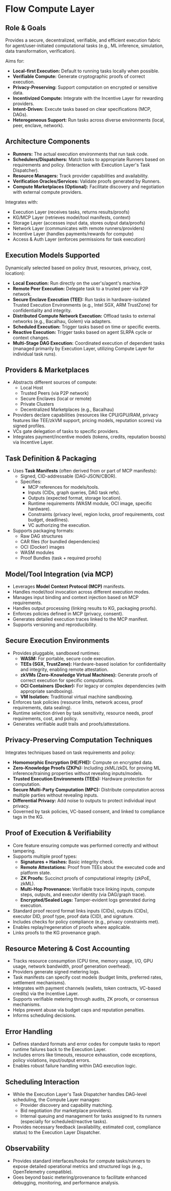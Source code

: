 # Flow Compute Layer

## Role & Goals

Provides a secure, decentralized, verifiable, and efficient execution fabric for agent/user-initiated computational tasks (e.g., ML inference, simulation, data transformation, verification).

Aims for:
*   **Local-first Execution:** Default to running tasks locally when possible.
*   **Verifiable Compute:** Generate cryptographic proofs of correct execution.
*   **Privacy-Preserving:** Support computation on encrypted or sensitive data.
*   **Incentivized Compute:** Integrate with the Incentive Layer for rewarding providers.
*   **Intent-Driven:** Execute tasks based on clear specifications (MCP, DAGs).
*   **Heterogeneous Support:** Run tasks across diverse environments (local, peer, enclave, network).

## Architecture Components

*   **Runners:** The actual execution environments that run task code.
*   **Schedulers/Dispatchers:** Match tasks to appropriate Runners based on requirements and policy. (Interaction with Execution Layer's Task Dispatcher).
*   **Resource Managers:** Track provider capabilities and availability.
*   **Verification Oracles/Services:** Validate proofs generated by Runners.
*   **Compute Marketplaces (Optional):** Facilitate discovery and negotiation with external compute providers.

Integrates with:
*   Execution Layer (receives tasks, returns results/proofs)
*   KG/MCP Layer (retrieves model/tool manifests, context)
*   Storage Layer (accesses input data, stores output data/proofs)
*   Network Layer (communicates with remote runners/providers)
*   Incentive Layer (handles payments/rewards for compute)
*   Access & Auth Layer (enforces permissions for task execution)

## Execution Models Supported

Dynamically selected based on policy (trust, resources, privacy, cost, location):
*   **Local Execution:** Run directly on the user's/agent's machine.
*   **Remote Peer Execution:** Delegate task to a trusted peer via P2P network.
*   **Secure Enclave Execution (TEE):** Run tasks in hardware-isolated Trusted Execution Environments (e.g., Intel SGX, ARM TrustZone) for confidentiality and integrity.
*   **Distributed Compute Network Execution:** Offload tasks to external networks (e.g., Bacalhau, Golem) via adapters.
*   **Scheduled Execution:** Trigger tasks based on time or specific events.
*   **Reactive Execution:** Trigger tasks based on agent SLRPA cycle or context changes.
*   **Multi-Stage DAG Execution:** Coordinated execution of dependent tasks (managed primarily by Execution Layer, utilizing Compute Layer for individual task runs).

## Providers & Marketplaces

*   Abstracts different sources of compute:
    *   Local Host
    *   Trusted Peers (via P2P network)
    *   Secure Enclaves (local or remote)
    *   Private Clusters
    *   Decentralized Marketplaces (e.g., Bacalhau)
*   Providers declare capabilities (resources like CPU/GPU/RAM, privacy features like TEE/zkVM support, pricing models, reputation scores) via signed profiles.
*   VCs gate delegation of tasks to specific providers.
*   Integrates payment/incentive models (tokens, credits, reputation boosts) via Incentive Layer.

## Task Definition & Packaging

*   Uses **Task Manifests** (often derived from or part of MCP manifests):
    *   Signed, CID-addressable (DAG-JSON/CBOR).
    *   Specifies:
        *   MCP references for models/tools.
        *   Inputs (CIDs, graph queries, DAG task refs).
        *   Outputs (expected format, storage location).
        *   Runtime requirements (WASM module, OCI image, specific hardware).
        *   Constraints (privacy level, region locks, proof requirements, cost budget, deadlines).
        *   VC authorizing the execution.
*   Supports packaging formats:
    *   Raw DAG structures
    *   CAR files (for bundled dependencies)
    *   OCI (Docker) images
    *   WASM modules
    *   Proof Bundles (task + required proofs)

## Model/Tool Integration (via MCP)

*   Leverages **Model Context Protocol (MCP)** manifests.
*   Handles model/tool invocation across different execution modes.
*   Manages input binding and context injection based on MCP requirements.
*   Handles output processing (linking results to KG, packaging proofs).
*   Enforces policies defined in MCP (privacy, consent).
*   Generates detailed execution traces linked to the MCP manifest.
*   Supports versioning and reproducibility.

## Secure Execution Environments

*   Provides pluggable, sandboxed runtimes:
    *   **WASM:** For portable, secure code execution.
    *   **TEEs (SGX, TrustZone):** Hardware-based isolation for confidentiality and integrity, enabling remote attestation.
    *   **zkVMs (Zero-Knowledge Virtual Machines):** Generate proofs of correct execution for specific computations.
    *   **OCI Containers (Docker):** For legacy or complex dependencies (with appropriate sandboxing).
    *   **VM Isolation:** Traditional virtual machine sandboxing.
*   Enforces task policies (resource limits, network access, proof requirements, data sealing).
*   Runtime selection driven by task sensitivity, resource needs, proof requirements, cost, and policy.
*   Generates verifiable audit trails and proofs/attestations.

## Privacy-Preserving Computation Techniques

Integrates techniques based on task requirements and policy:
*   **Homomorphic Encryption (HE/FHE):** Compute on encrypted data.
*   **Zero-Knowledge Proofs (ZKPs):** Including zkML/zkDL for proving ML inference/training properties without revealing inputs/models.
*   **Trusted Execution Environments (TEEs):** Hardware protection for computation.
*   **Secure Multi-Party Computation (MPC):** Distribute computation across multiple parties without revealing inputs.
*   **Differential Privacy:** Add noise to outputs to protect individual input privacy.
*   Governed by task policies, VC-based consent, and linked to compliance tags in the KG.

## Proof of Execution & Verifiability

*   Core feature ensuring compute was performed correctly and without tampering.
*   Supports multiple proof types:
    *   **Signatures + Hashes:** Basic integrity check.
    *   **Remote Attestations:** Proof from TEEs about the executed code and platform state.
    *   **ZK Proofs:** Succinct proofs of computational integrity (zkPoE, zkML).
    *   **Multi-Hop Provenance:** Verifiable trace linking inputs, compute steps, outputs, and executor identity (via DAG/graph trace).
    *   **Encrypted/Sealed Logs:** Tamper-evident logs generated during execution.
*   Standard proof record format links inputs (CIDs), outputs (CIDs), executor DID, proof type, proof data (CID), and signature.
*   Includes checks for policy compliance (e.g., privacy constraints met).
*   Enables replay/regeneration of proofs where applicable.
*   Links proofs to the KG provenance graph.

## Resource Metering & Cost Accounting

*   Tracks resource consumption (CPU time, memory usage, I/O, GPU usage, network bandwidth, proof generation overhead).
*   Providers generate signed metering logs.
*   Task manifests can specify cost models (budget limits, preferred rates, settlement mechanisms).
*   Integrates with payment channels (wallets, token contracts, VC-based credits) via the Incentive Layer.
*   Supports verifiable metering through audits, ZK proofs, or consensus mechanisms.
*   Helps prevent abuse via budget caps and reputation penalties.
*   Informs scheduling decisions.

## Error Handling

*   Defines standard formats and error codes for compute tasks to report runtime failures back to the Execution Layer.
*   Includes errors like timeouts, resource exhaustion, code exceptions, policy violations, input/output errors.
*   Enables robust failure handling within DAG execution logic.

## Scheduling Interaction

*   While the Execution Layer's Task Dispatcher handles DAG-level scheduling, the Compute Layer manages:
    *   Provider discovery and capability matching.
    *   Bid negotiation (for marketplace providers).
    *   Internal queuing and management for tasks assigned to its runners (especially for scheduled/reactive tasks).
*   Provides necessary feedback (availability, estimated cost, compliance status) to the Execution Layer Dispatcher.

## Observability

*   Provides standard interfaces/hooks for compute tasks/runners to expose detailed operational metrics and structured logs (e.g., OpenTelemetry compatible).
*   Goes beyond basic metering/provenance to facilitate enhanced debugging, monitoring, and performance analysis.
